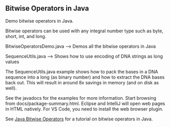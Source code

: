 Bitwise Operators in Java
-------------------------


Demo bitwise operators in Java.  

Bitwise operators can be used with any integral number type such as byte, short, int, and long.

BitwiseOperatorsDemo.java --> Demos all the bitwise operators in Java

SequenceUtils.java --> Shows how to use encoding of DNA strings as long values
                         
The SequenceUtils.java example shows how to pack the bases in a DNA sequence into
a long (as binary number) and how to extract the DNA bases back out. This will result in around 8x savings in memory (and on disk as well).

See the javadocs for the examples for more information. Start browsing from docs/package-summary.html. Eclipse and IntelliJ will open web pages in HTML natively. For VS Code, you need to install the web browser plugin.

See [Java Bitwise Operators](https://www.baeldung.com/java-bitwise-operators) for a tutorial on bitwise operators in Java.
